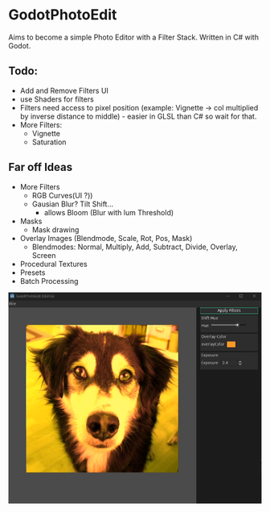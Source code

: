 # GodotPhotoEdit

Aims to become a simple Photo Editor with a Filter Stack. Written in C# with Godot.

## Todo:
- Add and Remove Filters UI
- use Shaders for filters
- Filters need access to pixel position (example: Vignette → col multiplied by inverse distance to middle) - easier in GLSL than C# so wait for that.
- More Filters:
  - Vignette
  - Saturation

## Far off Ideas
- More Filters 
  - RGB Curves(UI ?))
  - Gausian Blur? Tilt Shift...
    - allows Bloom (Blur with lum Threshold)
- Masks
  - Mask drawing
- Overlay Images (Blendmode, Scale, Rot, Pos, Mask)
  - Blendmodes: Normal, Multiply, Add, Subtract, Divide, Overlay, Screen
- Procedural Textures
- Presets
- Batch Processing

![img](img.png)